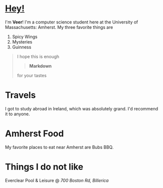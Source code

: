 # [Hey!](https://www.youtube.com/watch?v=g0TaYhjpOfo)
I'm **Veer**! I'm a computer science student here at the University of Massachusetts: Amherst. My three favorite things are


1. Spicy Wings
2. Mysteries
3. Guinness

>I hope this is enough
>
>>**Markdown**
>
> for your tastes


# Travels
I got to study abroad in Ireland, which was absolutely grand. I'd recommend it to anyone.

# Amherst Food
My favorite places to eat near Amherst are Bubs BBQ.

# Things I do not like
Everclear Pool & Leisure @ *700 Boston Rd, Billerica*
